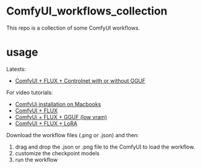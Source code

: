 # ComfyUI_workflows_collection

This repo is a collection of some ComfyUI workflows. 

# usage

Latests:

* [ComfyUI + FLUX + Controlnet with or without GGUF](https://youtu.be/NRnU83vBkTs)

For video tutorials:

* [ComfyUi installation on Macbooks](https://youtu.be/ZCswfm0dBYY)
* [ComfyUI + FLUX](https://youtu.be/ZCswfm0dBYY)
* [ComfyUi + FLUX + GGUF (low vram) ](https://youtu.be/9Sg9tHdTzRs)
* [ComfyUI + FLUX + LoRA](https://youtu.be/HhXPnjFE3uc)


Download the workflow files (.png or .json) and then: 

1. drag and drop the .json or .png file to the ComfyUI to load the workflow.
2. customize the checkpoint models
3. run the workflow 

